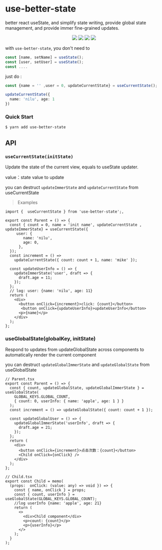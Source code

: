 # use-better-state

better react useState, and simplify state writing, provide global state management, and provide immer fine-grained updates.


<p align="center">
  <img src="https://img.shields.io/github/license/hawx1993/use-better-state" />
  <img src="https://img.shields.io/github/stars/hawx1993/use-better-state" /> 
  <img src="https://img.shields.io/github/forks/hawx1993/use-better-state" /> 
  <img src="https://img.shields.io/github/issues/hawx1993/use-better-state" />
</p>

with `use-better-state`, you don't need to 

```ts
const [name, setName] = useState();
const [user, setUser] = useState();
const ....
```
just do :

```ts
const {name = '' ,user = 0, updateCurrentState} = useCurrentState();

updateCurrentState({
  name: 'nilu', age: 1
})
```
### Quick Start

```bash
$ yarn add use-better-state
```
## API
### `useCurrentState(initState)`

Update the state of the current view, equals to useState updater.

value：state value to update

you can destruct `updateImmerState` and `updateCurrentState` from useCurrentState

>Examples

```tsx
import {  useCurrentState } from 'use-better-state';,

export const Parent = () => {
  const { count = 0, name = 'init name', updateCurrentState , updateImmerState} = useCurrentState({
     user: {
        name: 'nilu',
        age: 0,
      },
  });
  const increment = () =>
    updateCurrentState({ count: count + 1, name: 'mike' });

  const updateUserInfo = () => {
    updateImmerState('user', draft => {
      draft.age = 11;
    });
  };
  // log: user: {name: 'nilu', age: 11}
  return (
    <div>
      <button onClick={increment}>click: {count}</button>
       <button onClick={updateUserInfo}>updateUserInfo</button>
      <p>{name}</p>
    </div>
  );
};
```



### useGlobalState(globalKey, initState)

Respond to updates from updateGlobalState across components to automatically render the current component

you can destruct `updateGlobalImmerState` and `updateGlobalState` from useGlobalState

```tsx
// Parent.tsx
export const Parent = () => {
  const { count, updateGlobalState, updateGlobalImmerState } = useGlobalState(
    GLOBAL_KEYS.GLOBAL_COUNT,
    { count: 0, userInfo: { name: 'apple', age: 1 } }
  );
  const increment = () => updateGlobalState({ count: count + 1 });

  const updateGlobalUser = () => {
    updateGlobalImmerState('userInfo', draft => {
      draft.age = 21;
    });
  };
  return (
    <div>
      <button onClick={increment}>点击次数：{count}</button>
      <Child onClick={onClick} />
    </div>
  );
};
```

```tsx
// Child.tsx
export const Child = memo(
  (props:  onClick: (value: any) => void }) => {
    const { name, onClick } = props;
    const { count, userInfo } = useGlobalState(GLOBAL_KEYS.GLOBAL_COUNT);
    //log userInfo {name: 'apple', age: 21}
    return (
      <>
        <div>Child component</div>
        <p>count: {count}</p>
        <p>{userInfo}</p>
      </>
    );
  }
);
```
